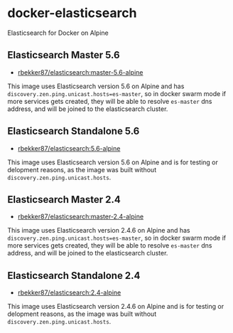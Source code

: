 # docker-elasticsearch
Elasticsearch for Docker on Alpine

## Elasticsearch Master 5.6

- [rbekker87/elasticsearch:master-5.6-alpine](https://hub.docker.com/r/rbekker87/elasticsearch/tags/)

This image uses Elasticsearch version 5.6 on Alpine and has `discovery.zen.ping.unicast.hosts=es-master`, so in docker swarm mode if more services gets created, they will be able to resolve `es-master` dns address, and will be joined to the elasticsearch cluster.

## Elasticsearch Standalone 5.6

- [rbekker87/elasticsearch:5.6-alpine](https://hub.docker.com/r/rbekker87/elasticsearch/tags/)

This image uses Elasticsearch version 5.6 on Alpine and is for testing or delopment reasons, as the image was built without `discovery.zen.ping.unicast.hosts`.

## Elasticsearch Master 2.4

- [rbekker87/elasticsearch:master-2.4-alpine](https://hub.docker.com/r/rbekker87/elasticsearch/tags/)

This image uses Elasticsearch version 2.4.6 on Alpine and has `discovery.zen.ping.unicast.hosts=es-master`, so in docker swarm mode if more services gets created, they will be able to resolve `es-master` dns address, and will be joined to the elasticsearch cluster.

## Elasticsearch Standalone 2.4

- [rbekker87/elasticsearch:2.4-alpine](https://hub.docker.com/r/rbekker87/elasticsearch/tags/)

This image uses Elasticsearch version 2.4.6 on Alpine and is for testing or delopment reasons, as the image was built without `discovery.zen.ping.unicast.hosts`.
